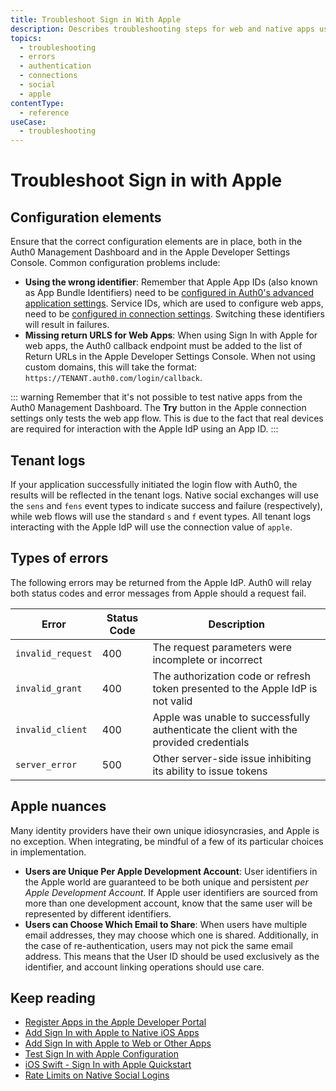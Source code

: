 ```yaml
---
title: Troubleshoot Sign in With Apple
description: Describes troubleshooting steps for web and native apps using the Apple connection.
topics:
  - troubleshooting
  - errors
  - authentication
  - connections
  - social
  - apple
contentType:
  - reference
useCase: 
  - troubleshooting
---
```


# Troubleshoot Sign in with Apple

## Configuration elements

Ensure that the correct configuration elements are in place, both in the Auth0 Management Dashboard and in the Apple Developer Settings Console. Common configuration problems include:

- **Using the wrong identifier**: Remember that Apple App IDs (also known as App Bundle Identifiers) need to be [configured in Auth0's advanced application settings](/connections/apple-siwa/add-siwa-to-native-app).  Service IDs, which are used to configure web apps, need to be [configured in connection settings](/connections/apple-siwa/add-siwa-to-native-app).  Switching these identifiers will result in failures.
- **Missing return URLS for Web Apps**: When using Sign In with Apple for web apps, the Auth0 callback endpoint must be added to the list of Return URLs in the Apple Developer Settings Console.  When not using custom domains, this will take the format: `https://TENANT.auth0.com/login/callback`.

::: warning
Remember that it's not possible to test native apps from the Auth0 Management Dashboard.  The **Try** button in the Apple connection settings only tests the web app flow.  This is due to the fact that real devices are required for interaction with the Apple IdP using an App ID.
:::

## Tenant logs

If your application successfully initiated the login flow with Auth0, the results will be reflected in the tenant logs.  Native social exchanges will use the `sens` and `fens` event types to indicate success and failure (respectively), while web flows will use the standard `s` and `f` event types.  All tenant logs interacting with the Apple IdP will use the connection value of `apple`.

## Types of errors

The following errors may be returned from the Apple IdP.  Auth0 will relay both status codes and error messages from Apple should a request fail.

| Error | Status Code | Description |
| - | - | - |
| `invalid_request` | 400 | The request parameters were incomplete or incorrect |
| `invalid_grant` | 400 | The authorization code or refresh token presented to the Apple IdP is not valid |
| `invalid_client` | 400 | Apple was unable to successfully authenticate the client with the provided credentials |
| `server_error` | 500 | Other server-side issue inhibiting its ability to issue tokens |

## Apple nuances
Many identity providers have their own unique idiosyncrasies, and Apple is no exception.  When integrating, be mindful of a few of its particular choices in implementation.

- **Users are Unique Per Apple Development Account**: User identifiers in the Apple world are guaranteed to be both unique and persistent _per Apple Development Account_.  If Apple user identifiers are sourced from more than one development account, know that the same user will be represented by different identifiers.
- **Users can Choose Which Email to Share**: When users have multiple email addresses, they may choose which one is shared.  Additionally, in the case of re-authentication, users may not pick the same email address.  This means that the User ID should be used exclusively as the identifier, and account linking operations should use care.

## Keep reading
* [Register Apps in the Apple Developer Portal](/connections/apple-siwa/set-up-apple)
* [Add Sign In with Apple to Native iOS Apps](/connections/apple-siwa/add-siwa-to-native-app)
* [Add Sign In with Apple to Web or Other Apps](/connections/apple-siwa/add-siwa-to-web-app)
* [Test Sign In with Apple Configuration](/connections/apple-siwa/test-siwa-connection)
* [iOS Swift - Sign In with Apple Quickstart](/quickstart/native/ios-swift-siwa)
* [Rate Limits on Native Social Logins](/policies/rate-limits#limits-on-native-social-logins)
